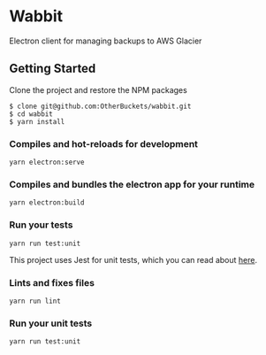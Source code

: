 # Wabbit
Electron client for managing backups to AWS Glacier

## Getting Started
Clone the project and restore the NPM packages
```
$ clone git@github.com:OtherBuckets/wabbit.git
$ cd wabbit
$ yarn install
```

### Compiles and hot-reloads for development
```
yarn electron:serve
```

### Compiles and bundles the electron app for your runtime
```
yarn electron:build
```

### Run your tests
```
yarn run test:unit
```
This project uses Jest for unit tests, which you can read about [here](https://jestjs.io/).

### Lints and fixes files
```
yarn run lint
```

### Run your unit tests
```
yarn run test:unit
```
